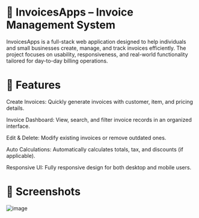# 📄 **InvoicesApps – Invoice Management System**
InvoicesApps is a full-stack web application designed to help individuals and small businesses create, manage, and track invoices efficiently. The project focuses on usability, responsiveness, and real-world functionality tailored for day-to-day billing operations.

# 🚀 **Features**
Create Invoices: Quickly generate invoices with customer, item, and pricing details.

Invoice Dashboard: View, search, and filter invoice records in an organized interface.

Edit & Delete: Modify existing invoices or remove outdated ones.

Auto Calculations: Automatically calculates totals, tax, and discounts (if applicable).

Responsive UI: Fully responsive design for both desktop and mobile users.

# **📸 Screenshots**
![image](https://github.com/user-attachments/assets/57971ba9-ca82-465e-b3cb-f248d83799e6)
